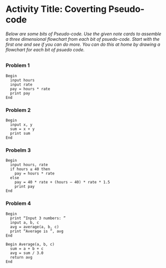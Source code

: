 # Activity Title: Coverting Pseudo-code
###### Below are some bits of Pseudo-code. Use the given note cards to assemble a three dimensional flowchart from each bit of psuedo-code. Start with the first one and see if you can do more. You can do this at home by drawing a flowchart for each bit of psuedo code.

### Problem 1
```
Begin
  input hours
  input rate
  pay = hours * rate
  print pay
End 
```
### Problem 2
```
Begin
  input x, y
  sum = x + y
  print sum
End 
```
### Probelm 3
```
Begin
  input hours, rate
  if hours ≤ 40 then
    pay = hours * rate
  else
    pay = 40 * rate + (hours – 40) * rate * 1.5
    print pay
End 
```
### Problem 4
```
Begin
  print “Input 3 numbers: ”
  input a, b, c
  avg = average(a, b, c)
  print “Average is ”, avg
End 

Begin Average(a, b, c)
  sum = a + b + c
  avg = sum / 3.0
  return avg
End 
```
